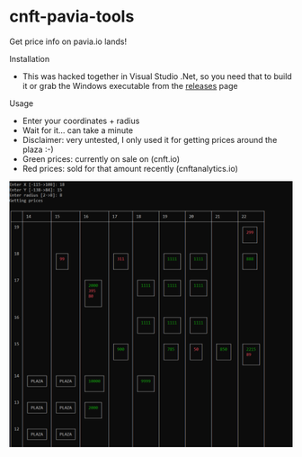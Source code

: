 # cnft-pavia-tools

Get price info on pavia.io lands!

Installation
- This was hacked together in Visual Studio .Net, so you need that to build it or grab the Windows executable from the <a href="https://github.com/adaman81/cnft-pavia-tools">releases</a> page

Usage
- Enter your coordinates + radius
- Wait for it... can take a minute
- Disclaimer: very untested, I only used it for getting prices around the plaza :-)
- Green prices: currently on sale on (cnft.io)
- Red prices: sold for that amount recently (cnftanalytics.io)

<img src="https://github.com/adaman81/cnft-pavia-tools/blob/master/pavia.PNG"/>
